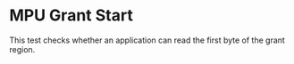 MPU Grant Start
===============

This test checks whether an application can read the first byte of the grant
region.
